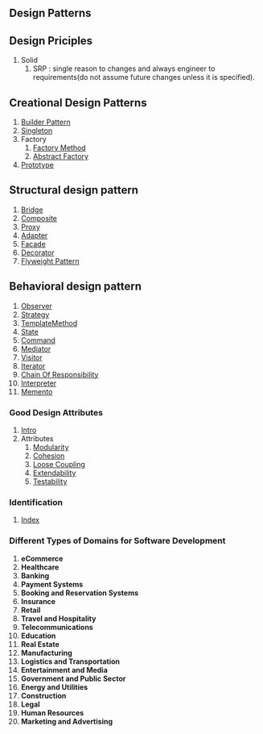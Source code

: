 Design Patterns
---------------

Design Priciples
-----------------
1. Solid
   1. SRP : single reason to changes and always engineer to requirements(do not assume future changes unless it is specified). 



Creational Design Patterns
------------------------
1. [Builder Pattern](src/com/company/builder/readme.md)
2. [Singleton](src/com/company/singletonpattern/readme.md)
3. Factory
   1. [Factory Method](src/com/company/Factory/FactoryMethod/readme.md)
   2. [Abstract Factory](src/com/company/Factory/AbstractFactory/readme.md)
4. [Prototype](src/com/company/prototype/readme.md)

Structural design pattern
-------------------------
1. [Bridge](src/com/company/Bridge/readme.md)
2. [Composite](src/com/company/composite/readme.md)
3. [Proxy](src/com/company/proxy/readme.md)
4. [Adapter](src/com/company/adapter/readme.md)
5. [Facade](src/com/company/facade/readme.md)
6. [Decorator](src/com/company/decorator/readme.md)
7. [Flyweight Pattern](src/com/company/flyweight/readme.md)

Behavioral design pattern
---------------
1. [Observer](src/com/company/observer/readme.md)
2. [Strategy](src/com/company/strategy/readme.md)
3. [TemplateMethod](src/com/company/templateMethod/readme.md)
4. [State](src/com/company/state/readme.md)
5. [Command](src/com/company/command/readme.md)
6. [Mediator](src/com/company/mediator/readme.md)
7. [Visitor](src/com/company/visitor/readme.md)
8. [Iterator](src/com/company/iterator/readme.md)
9. [Chain Of Responsibility](src/com/company/chainOfResponsibility/readme.md)
10. [Interpreter](src/com/company/interpreter/readme.md)
11. [Memento](src/com/company/memento/readme.md)

### Good Design Attributes
1. [Intro](/src/com/company/attributes/intro.md)
2. Attributes
   1. [Modularity](/src/com/company/attributes/modularity/readme.md)
   2. [Cohesion](src/com/company/attributes/cohesion/readme.md)
   3. [Loose Coupling](src/com/company/attributes/looseCoupling/readme.md)
   4. [Extendability](src/com/company/attributes/extendability/readme.md)
   5. [Testability](src/com/company/attributes/testability/readme.md)


### Identification
1. [Index](src/com/company/approach/Identification/index.md)

### Different Types of Domains for Software Development



1. **eCommerce**
2. **Healthcare**
3. **Banking**
4. **Payment Systems**
5. **Booking and Reservation Systems**
6. **Insurance**
7. **Retail**
8. **Travel and Hospitality**
9. **Telecommunications**
10. **Education**
11. **Real Estate**
12. **Manufacturing**
13. **Logistics and Transportation**
14. **Entertainment and Media**
15. **Government and Public Sector**
16. **Energy and Utilities**
17. **Construction**
18. **Legal**
19. **Human Resources**
20. **Marketing and Advertising**
